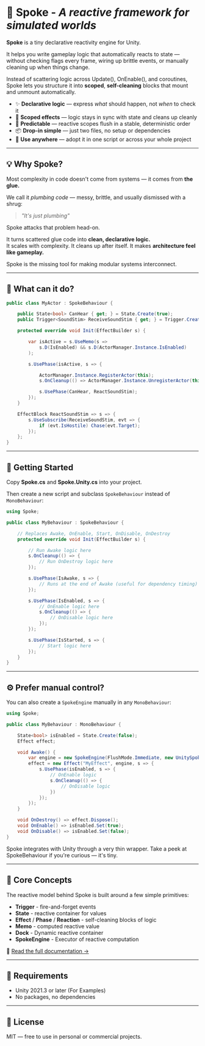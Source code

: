 # 🔘 Spoke - _A reactive framework for simulated worlds_

**Spoke** is a tiny declarative reactivity engine for Unity.

It helps you write gameplay logic that automatically reacts to state — without checking flags every frame, wiring up brittle events, or manually cleaning up when things change.

Instead of scattering logic across Update(), OnEnable(), and coroutines, Spoke lets you structure it into **scoped**, **self-cleaning** blocks that mount and unmount automatically.

- ✨ **Declarative logic** — express _what_ should happen, not _when_ to check it
- 🧠 **Scoped effects** — logic stays in sync with state and cleans up cleanly
- 🎯 **Predictable** — reactive scopes flush in a stable, deterministic order
- 📦 **Drop-in simple** — just two files, no setup or dependencies
- 🧪 **Use anywhere** — adopt it in one script or across your whole project

---

## 💡 Why Spoke?

Most complexity in code doesn't come from systems — it comes from **the glue.**

We call it _plumbing code_ — messy, brittle, and usually dismissed with a shrug:

> _"It's just plumbing"_

Spoke attacks that problem head-on.

It turns scattered glue code into **clean, declarative logic.**<br>
It scales with complexity. It cleans up after itself. It makes **architecture feel like gameplay.**

Spoke is the missing tool for making modular systems interconnect.

---

## 🔁 What can it do?

```csharp
public class MyActor : SpokeBehaviour {

    public State<bool> CanHear { get; } = State.Create(true);
    public Trigger<SoundStim> ReceiveSoundStim { get; } = Trigger.Create<SoundStim>();

    protected override void Init(EffectBuilder s) {

        var isActive = s.UseMemo(s =>
            s.D(IsEnabled) && s.D(ActorManager.Instance.IsEnabled)
        );

        s.UsePhase(isActive, s => {

            ActorManager.Instance.RegisterActor(this);
            s.OnCleanup(() => ActorManager.Instance.UnregisterActor(this));

            s.UsePhase(CanHear, ReactSoundStim);
        });
    }

    EffectBlock ReactSoundStim => s => {
        s.UseSubscribe(ReceiveSoundStim, evt => {
            if (evt.IsHostile) Chase(evt.Target);
        });
    };
}
```

---

## 🔰 Getting Started

Copy **Spoke.cs** and **Spoke.Unity.cs** into your project.

Then create a new script and subclass `SpokeBehaviour` instead of `MonoBehaviour`:

```csharp
using Spoke;

public class MyBehaviour : SpokeBehaviour {

    // Replaces Awake, OnEnable, Start, OnDisable, OnDestroy
    protected override void Init(EffectBuilder s) {

        // Run Awake logic here
        s.OnCleanup(() => {
            // Run OnDestroy logic here
        });

        s.UsePhase(IsAwake, s => {
            // Runs at the end of Awake (useful for dependency timing)
        });

        s.UsePhase(IsEnabled, s => {
            // OnEnable logic here
            s.OnCleanup(() => {
                // OnDisable logic here
            });
        });

        s.UsePhase(IsStarted, s => {
            // Start logic here
        });
    }
}
```

---

## ⚙️ Prefer manual control?

You can also create a `SpokeEngine` manually in any `MonoBehaviour`:

```csharp
using Spoke;

public class MyBehaviour : MonoBehaviour {

    State<bool> isEnabled = State.Create(false);
    Effect effect;

    void Awake() {
        var engine = new SpokeEngine(FlushMode.Immediate, new UnitySpokeLogger(this));
        effect = new Effect("MyEffect", engine, s => {
            s.UsePhase(isEnabled, s => {
                // OnEnable logic
                s.OnCleanup(() => {
                    // OnDisable logic
                })
            });
        });
    }

    void OnDestroy() => effect.Dispose();
    void OnEnable() => isEnabled.Set(true);
    void OnDisable() => isEnabled.Set(false);
}
```

Spoke integrates with Unity through a very thin wrapper.
Take a peek at SpokeBehaviour if you're curious — it's tiny.

---

## 🧠 Core Concepts

The reactive model behind Spoke is built around a few simple primitives:

- **Trigger** - fire-and-forget events
- **State** - reactive container for values
- **Effect** / **Phase** / **Reaction** - self-cleaning blocks of logic
- **Memo** - computed reactive value
- **Dock** - Dynamic reactive container
- **SpokeEngine** - Executor of reactive computation

📘 [Read the full documentation →](./Docs/)

---

## 🧰 Requirements

- Unity 2021.3 or later (For Examples)
- No packages, no dependencies

---

## 📜 License

MIT — free to use in personal or commercial projects.

